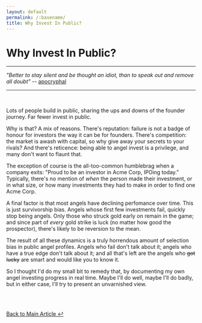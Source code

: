 ```yaml
---
layout: default
permalink: /:basename/
title: Why Invest In Public?
---
```


# Why Invest In Public?

----
*"Better to stay silent and be thought an idiot, than to speak out and remove all doubt"* -- [apocryphal](https://quoteinvestigator.com/2010/05/17/remain-silent/)

----

<br/>

Lots of people build in public, sharing the ups and downs of the founder journey.  Far fewer invest in public.  

Why is that?  A mix of reasons.  There's reputation: failure is not a badge of honour for investors the way it can be for founders. There's competition: the market is awash with capital, so why give away your secrets to your rivals?  And there's reticence: being able to angel invest is a privilege, and many don't want to flaunt that.

The exception of course is the all-too-common humblebrag when a company exits: "Proud to be an investor in Acme Corp, IPOing today."  Typically, there's no mention of *when* the person made their investment, or in what size, or how many investments they had to make in order to find one Acme Corp.

A final factor is that most angels have declining perfomance over time.  This is just survivorship bias.  Angels whose first few investments fail, quickly stop being angels.  Only those who struck gold early on remain in the game; and since part of *every* gold strike is luck (no matter how good the prospector), there's likely to be reversion to the mean.  

The result of all these dynamics is a truly horrendous amount of selection bias in public angel profiles.  Angels who fail don't talk about it; angels who have a true edge don't talk about it; and all that's left are the angels who <strike>got lucky</strike> are smart and would like you to know it.

So I thought I'd do my small bit to remedy that, by documenting my own angel investing progress in real time.  Maybe I'll do well, maybe I'll do badly, but in either case, I'll try to present an unvarnished view.  

<br/>
<br/>

[Back to Main Article ↩](/investing-in-public)

<br/>
<br/>
<br/>